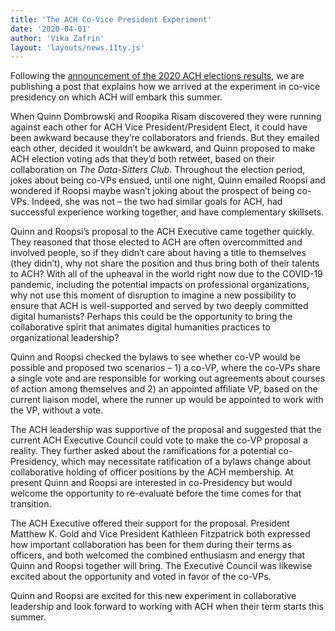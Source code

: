 ```yaml
---
title: 'The ACH Co-Vice President Experiment'
date: '2020-04-01'
author: 'Vika Zafrin'
layout: 'layouts/news.11ty.js'
---
```

Following the [announcement of the 2020 ACH elections results](/news/2020/04/ach-2020-elections-results/), we are publishing a post that explains how we arrived at the experiment in co-vice presidency on which ACH will embark this summer.

When Quinn Dombrowski and Roopika Risam discovered they were running against each other for ACH Vice President/President Elect, it could have been awkward because they’re collaborators and friends. But they emailed each other, decided it wouldn’t be awkward, and Quinn proposed to make ACH election voting ads that they’d both retweet, based on their collaboration on *The Data-Sitters Club*. Throughout the election period, jokes about being co-VPs ensued, until one night, Quinn emailed Roopsi and wondered if Roopsi maybe wasn’t joking about the prospect of being co-VPs. Indeed, she was not – the two had similar goals for ACH, had successful experience working together, and have complementary skillsets.

Quinn and Roopsi’s proposal to the ACH Executive came together quickly. They reasoned that those elected to ACH are often overcommitted and involved people, so if they didn’t care about having a title to themselves (they didn’t), why not share the position and thus bring both of their talents to ACH? With all of the upheaval in the world right now due to the COVID-19 pandemic, including the potential impacts on professional organizations, why not use this moment of disruption to imagine a new possibility to ensure that ACH is well-supported and served by two deeply committed digital humanists? Perhaps this could be the opportunity to bring the collaborative spirit that animates digital humanities practices to organizational leadership?

Quinn and Roopsi checked the bylaws to see whether co-VP would be possible and proposed two scenarios – 1) a co-VP, where the co-VPs share a single vote and are responsible for working out agreements about courses of action among themselves and 2) an appointed affiliate VP, based on the current liaison model, where the runner up would be appointed to work with the VP, without a vote.

The ACH leadership was supportive of the proposal and suggested that the current ACH Executive Council could vote to make the co-VP proposal a reality. They further asked about the ramifications for a potential co-Presidency, which may necessitate ratification of a bylaws change about collaborative holding of officer positions by the ACH membership. At present Quinn and Roopsi are interested in co-Presidency but would welcome the opportunity to re-evaluate before the time comes for that transition.

The ACH Executive offered their support for the proposal. President Matthew K. Gold and Vice President Kathleen Fitzpatrick both expressed how important collaboration has been for them during their terms as officers, and both welcomed the combined enthusiasm and energy that Quinn and Roopsi together will bring. The Executive Council was likewise excited about the opportunity and voted in favor of the co-VPs.

Quinn and Roopsi are excited for this new experiment in collaborative leadership and look forward to working with ACH when their term starts this summer.
